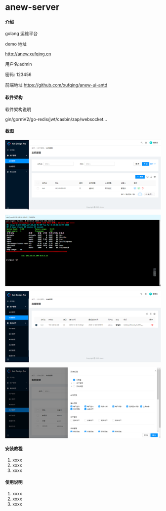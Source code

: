 # anew-server

#### 介绍
golang  运维平台

demo 地址

http://anew.xufqing.cn

用户名:admin

密码: 123456

前端地址 https://github.com/xufqing/anew-ui-antd
#### 软件架构
软件架构说明

gin/gormV2/go-redis/jwt/casbin/zap/websocket...

#### 截图
![1](pic/1.png)

![2](pic/2.png)

![3](pic/3.png)

![4](pic/4.png)


#### 安装教程

1.  xxxx
2.  xxxx
3.  xxxx

#### 使用说明

1.  xxxx
2.  xxxx
3.  xxxx